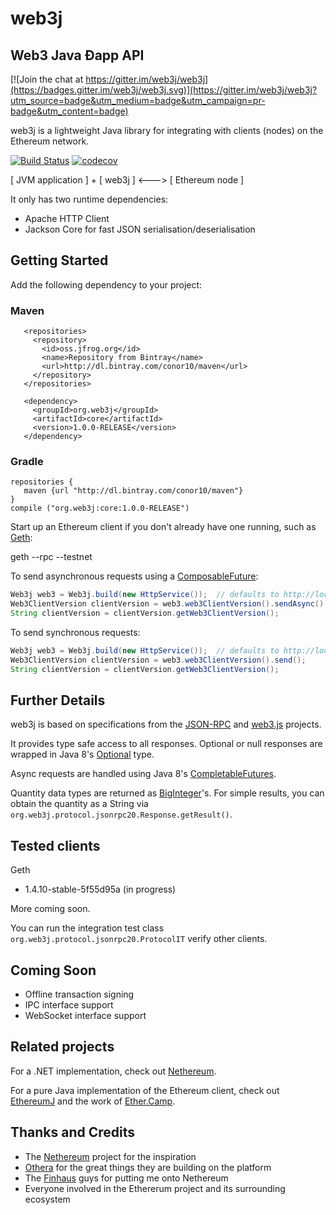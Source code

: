 # web3j 
## Web3 Java Ðapp API

[![Join the chat at https://gitter.im/web3j/web3j](https://badges.gitter.im/web3j/web3j.svg)](https://gitter.im/web3j/web3j?utm_source=badge&utm_medium=badge&utm_campaign=pr-badge&utm_content=badge)

web3j is a lightweight Java library for integrating with clients (nodes) on the Ethereum network.

[![Build Status](https://travis-ci.org/conor10/web3j.svg?branch=master)](https://travis-ci.org/conor10/web3j)
[![codecov](https://codecov.io/gh/conor10/web3j/branch/master/graph/badge.svg)](https://codecov.io/gh/conor10/web3j)


[ JVM application ] + [ web3j ] <---> [ Ethereum node ]

It only has two runtime dependencies:

* Apache HTTP Client 
* Jackson Core for fast JSON serialisation/deserialisation


## Getting Started

Add the following dependency to your project:

### Maven

```
   <repositories>
     <repository>
       <id>oss.jfrog.org</id>
       <name>Repository from Bintray</name>
       <url>http://dl.bintray.com/conor10/maven</url>
     </repository>
   </repositories>

   <dependency>
     <groupId>org.web3j</groupId>
     <artifactId>core</artifactId>
     <version>1.0.0-RELEASE</version>
   </dependency>
```

### Gradle

```
repositories {
   maven {url "http://dl.bintray.com/conor10/maven"}
}
compile ("org.web3j:core:1.0.0-RELEASE")
```


Start up an Ethereum client if you don't already have one running, such as [Geth](https://github.com/ethereum/go-ethereum/wiki/geth):

geth --rpc --testnet



To send asynchronous requests using a [ComposableFuture](https://docs.oracle.com/javase/8/docs/api/java/util/concurrent/CompletableFuture.html):

```java
Web3j web3 = Web3j.build(new HttpService());  // defaults to http://localhost:8545/
Web3ClientVersion clientVersion = web3.web3ClientVersion().sendAsync().get();
String clientVersion = clientVersion.getWeb3ClientVersion();
```


To send synchronous requests:

```java
Web3j web3 = Web3j.build(new HttpService());  // defaults to http://localhost:8545/
Web3ClientVersion clientVersion = web3.web3ClientVersion().send();
String clientVersion = clientVersion.getWeb3ClientVersion();
```


## Further Details

web3j is based on specifications from the [JSON-RPC](https://github.com/ethereum/wiki/wiki/JSON-RPC) and [web3.js](https://github.com/ethereum/web3.js) projects. 

It provides type safe access to all responses. Optional or null responses are wrapped in Java 8's [Optional](https://docs.oracle.com/javase/8/docs/api/java/util/Optional.html) type.

Async requests are handled using Java 8's [CompletableFutures](https://docs.oracle.com/javase/8/docs/api/java/util/concurrent/CompletableFuture.html).

Quantity data types are returned as [BigInteger](https://docs.oracle.com/javase/8/docs/api/java/math/BigInteger.html)'s. For simple results, you can obtain the quantity as a String via `org.web3j.protocol.jsonrpc20.Response.getResult()`.


## Tested clients

Geth
* 1.4.10-stable-5f55d95a (in progress)

More coming soon.

You can run the integration test class `org.web3j.protocol.jsonrpc20.ProtocolIT` verify other clients.


## Coming Soon

* Offline transaction signing
* IPC interface support
* WebSocket interface support


## Related projects

For a .NET implementation, check out [Nethereum](https://github.com/Nethereum/Nethereum).
 
For a pure Java implementation of the Ethereum client, check out [EthereumJ](https://github.com/ethereum/ethereumj) and the work of [Ether.Camp](https://github.com/ether-camp/).


## Thanks and Credits

* The [Nethereum](https://github.com/Nethereum/Nethereum) project for the inspiration
* [Othera](https://www.othera.com.au/) for the great things they are building on the platform
* The [Finhaus](http://finhaus.com.au/) guys for putting me onto Nethereum
* Everyone involved in the Ethererum project and its surrounding ecosystem

